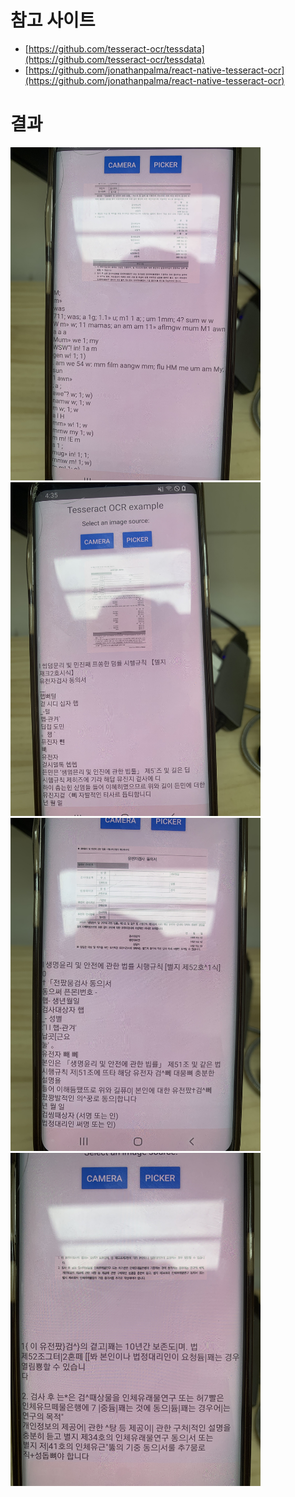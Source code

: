 # 참고 사이트

- [https://github.com/tesseract-ocr/tessdata](https://github.com/tesseract-ocr/tessdata)
- [https://github.com/jonathanpalma/react-native-tesseract-ocr](https://github.com/jonathanpalma/react-native-tesseract-ocr)

# 결과


<img src="https://github.com/KimJeonghun91/rnOCR_project/blob/master/img/001.jpeg"  width="400" />
<img src="https://github.com/KimJeonghun91/rnOCR_project/blob/master/img/002.jpeg"  width="400" />
<img src="https://github.com/KimJeonghun91/rnOCR_project/blob/master/img/003.jpeg"  width="400" />
<img src="https://github.com/KimJeonghun91/rnOCR_project/blob/master/img/004.jpeg"  width="400" />